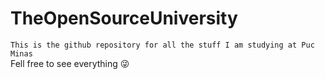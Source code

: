 # TheOpenSourceUniversity
``This is the github repository for all the stuff I am studying at Puc Minas``
<br>
Fell free to see everything :stuck_out_tongue_winking_eye:
